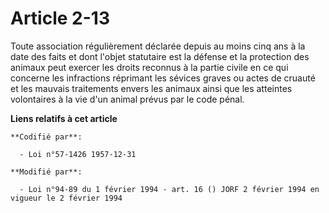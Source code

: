 # Article 2-13

Toute association régulièrement déclarée depuis au moins cinq ans à la date des faits et dont l'objet statutaire est la
défense et la protection des animaux peut exercer les droits reconnus à la partie civile en ce qui concerne les infractions
réprimant les sévices graves ou actes de cruauté et les mauvais traitements envers les animaux ainsi que les atteintes
volontaires à la vie d'un animal prévus par le code pénal.

**Liens relatifs à cet article**

	**Codifié par**:

	  - Loi n°57-1426 1957-12-31

	**Modifié par**:

	  - Loi n°94-89 du 1 février 1994 - art. 16 () JORF 2 février 1994 en vigueur le 2 février 1994
